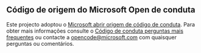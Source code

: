 ## <a name="microsoft-open-source-code-of-conduct"></a>Código de origem do Microsoft Open de conduta
Este projecto adoptou o [Microsoft abrir origem de código de conduta](https://opensource.microsoft.com/codeofconduct/). Para obter mais informações consulte o [Código de conduta perguntas mais frequentes](https://opensource.microsoft.com/codeofconduct/faq/) ou contacte a [opencode@microsoft.com](mailto:opencode@microsoft.com) com quaisquer perguntas ou comentários.